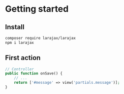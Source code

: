 # Getting started

## Install

```bash
composer require larajax/larajax
npm i larajax
```

## First action

```php
// Controller
public function onSave() {
    // ...
    return ['#message' => view('partials.message')];
}
```

